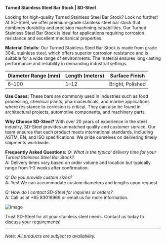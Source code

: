 **Turned Stainless Steel Bar Stock | SD-Steel**

Looking for high-quality Turned Stainless Steel Bar Stock? Look no further! At SD-Steel, we offer premium-grade stainless steel bar stock that combines durability and precision machining capabilities. Our Turned Stainless Steel Bar Stock is ideal for applications requiring corrosion resistance and excellent mechanical properties.

**Material Details:**
Our Turned Stainless Steel Bar Stock is made from grade 304L stainless steel, which offers superior corrosion resistance and is suitable for a wide range of environments. The material ensures long-lasting performance and reliability in demanding industrial settings.

| **Diameter Range (mm)** | **Length (meters)** | **Surface Finish** |
|--------------------------|---------------------|--------------------|
| 6–100                   | 1–12                | Bright, Polished   |

**Use Cases:**
These bars are commonly used in industries such as food processing, chemical plants, pharmaceuticals, and marine applications where resistance to corrosion is critical. They can also be found in architectural projects, automotive components, and machinery parts.

**Why Choose SD-Steel?**
With over 20 years of experience in the steel industry, SD-Steel provides unmatched quality and customer service. Our team ensures that each product meets international standards, including ASTM, EN, and ISO specifications. We pride ourselves on delivering timely shipments worldwide.

**Frequently Asked Questions:**
*Q: What is the typical delivery time for your Turned Stainless Steel Bar Stock?*  
A: Delivery times vary based on order volume and location but typically range from 1–3 weeks after confirmation.

*Q: Do you provide custom sizes?*  
A: Yes! We can accommodate custom diameters and lengths upon request.

*Q: How do I contact SD-Steel for inquiries or orders?*  
A: Call us at +65 83016969 or email us for more information.

![Image](https://github.com/user-attachments/assets/2567258e-e124-4816-932d-1809bd27ef0b)

Trust SD-Steel for all your stainless steel needs. Contact us today to discuss your requirements!

--- 

*Note: All products are subject to availability.*